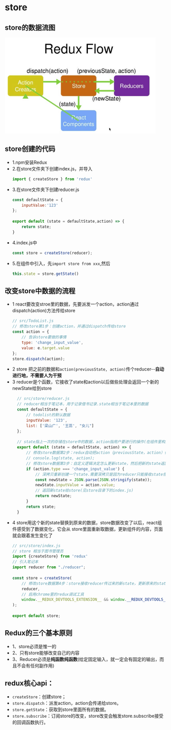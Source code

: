 # store

## store的数据流图
![store的数据流图](store-create.png)

## store创建的代码
+ 1.npm安装Redux
+ 2.在store文件夹下创建index.js，并导入
    ```javascript
    import { createStore } from 'redux'
    ```
+ 3.在store文件夹下创建reducer.js
    ```javascript
    const defaultState = {
        inputValue:'123'
    };
    
    export default (state = defaultState,action) => {
        return state;
    }
    ```
+ 4.index.js中
    ```javascript
    const store = createStore(reducer);
    ````
+ 5.在组件中引入，先`import store from xxx`,然后
    ```javascript
    this.state = store.getState()
    ```

## 改变store中数据的流程

+ 1 react要改变stroe里的数据，先要派发一个action，action通过dispatch(action)方法传给store
    ```javascript
    // src/TodoList.js
    // 修改store第1步：创建action，并通过dispatch传给store
    const action = {
        // 告诉store要做的事情
        type: 'change_input_value',
        value: e.target.value
    };
    store.dispatch(action);
    ```
+ 2 store 把之前的数据和`action(previousState, action)`传个reducer--**自动进行地，不需要人为干预**
+ 3 reducer是个函数，它接收了state和action以后做些处理会返回一个新的newState给到store
    ```javascript
      // src/store/reducer.js
      // reducer相当于笔记本，用于记录借书记录.state相当于笔记本里的数据
      const defaultState = {
          // todolist的默认数据
          inputValue: '123',
          list: ['梁山广', '王蕊', "女儿"]
      };
      
      // state指上一次的存储在store中的数据，action指用户要进行的操作(在组件里构造地)
      export default (state = defaultState, action) => {
          // 修改store数据第2步：redux自动把action（previousState，action）传给reducer
          // console.log(state, action);
          // 修改store数据第3步：自定义逻辑决定怎么更新state，然后把新的state返回后更新store
          if (action.type === 'change_input_value') {
              // 深拷贝重新创建一个state.需要深拷贝是因为reducer只能接收state但是绝不能修改state
              const newState = JSON.parse(JSON.stringify(state));
              newState.inputValue = action.value;
              // 返回新state给store(见store目录下的index.js)
              return newState;
          }
          return state;
      }

    ```
+ 4 store用这个新的state替换到原来的数据，store数据改变了以后，react组件感受到了数据变化，它会从
store里面重新取数据，更新组件的内容，页面就会跟着发生变化了
    ```javascript
    // src/store/index.js
    // store 相当于图书管理员
    import {createStore} from 'redux'
    // 引入笔记本
    import reducer from "./reducer";
    
    const store = createStore(
        // 修改store数据第4步：store接收reducer传过来的新state，更新原来的state，完成store的更新
        reducer,
        // 启用chrome里的redux调试工具
        window.__REDUX_DEVTOOLS_EXTENSION__ && window.__REDUX_DEVTOOLS_EXTENSION__()
    );
    
    export default store;
    ```
    
## Redux的三个基本原则

+ 1、store必须是惟一的
+ 2、只有store能够改变自己的内容
+ 3、Reducer必须是**纯函数纯函数**(给定固定输入，就一定会有固定的输出，而且不会有任何副作用)

## redux核心api： 
+ `createStore`：创建store；
+ `store.dispatch`：派发action，action会传递给store。
+ `store.getState`：获取到store里面所有的数据。
+ `store.subscribe`：订阅store的改变，store改变会触发store.subscribe接受的回调函数执行。
